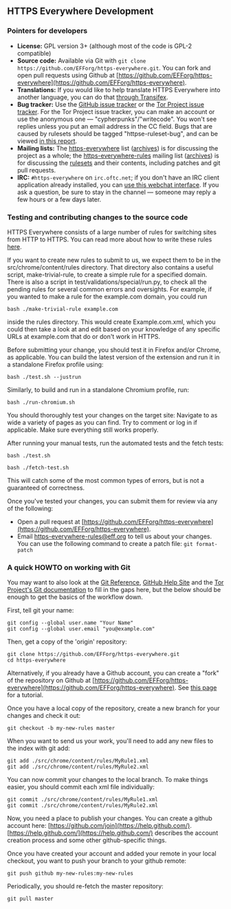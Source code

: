 ## HTTPS Everywhere Development

### Pointers for developers

*   **License:** GPL version 3+ (although most of the code is GPL-2 compatible)
*   **Source code:** Available via Git with `git clone
    https://github.com/EFForg/https-everywhere.git`. You can fork and open pull
    requests using Github at
    [https://github.com/EFForg/https-everywhere](https://github.com/EFForg/https-everywhere).
*   **Translations:** If you would like to help translate HTTPS Everywhere into
    another language, you can do that [through
    Transifex](https://www.transifex.com/otf/torproject/).
*   **Bug tracker:** Use the [GitHub issue
    tracker](https://github.com/EFForg/https-everywhere/issues/) or the [Tor
    Project issue tracker](https://trac.torproject.org/projects/tor/report/19).
    For the Tor Project issue tracker, you can make an account or use the
    anonymous one — "cypherpunks"/"writecode". You won't see replies unless you
    put an email address in the CC field. Bugs that are caused by rulesets
    should be tagged "httpse-ruleset-bug", and can be viewed [in this
    report](https://trac.torproject.org/projects/tor/report/48).
*   **Mailing lists:** The
    [https-everywhere](https://lists.eff.org/mailman/listinfo/https-everywhere)
    list ([archives](https://lists.eff.org/pipermail/https-everywhere/)) is for
    discussing the project as a whole; the
    [https-everywhere-rules](https://lists.eff.org/mailman/listinfo/https-everywhere-rules)
    mailing list
    ([archives](https://lists.eff.org/pipermail/https-everywhere-rules)) is for
    discussing the [rulesets](https://www.eff.org/https-everywhere/rulesets)
    and their contents, including patches and git pull requests.
*   **IRC:** `#https-everywhere` on `irc.oftc.net`; if you don't have an IRC
    client application already installed, you can [use this webchat
    interface](https://webchat.oftc.net/?channels=#https-everywhere). If you
    ask a question, be sure to stay in the channel — someone may reply a few
    hours or a few days later.

### Testing and contributing changes to the source code

HTTPS Everywhere consists of a large number of rules for switching sites from
HTTP to HTTPS. You can read more about how to write these rules
[here](https://www.eff.org/https-everywhere/rulesets).

If you want to create new rules to submit to us, we expect them to be in the
src/chrome/content/rules directory. That directory also contains a useful
script, make-trivial-rule, to create a simple rule for a specified domain.
There is also a script in test/validations/special/run.py, to check all the
pending rules for several common errors and oversights. For example, if you
wanted to make a rule for the example.com domain, you could run

    bash ./make-trivial-rule example.com

inside the rules directory. This would create Example.com.xml, which you could
then take a look at and edit based on your knowledge of any specific URLs at
example.com that do or don't work in HTTPS.

Before submitting your change, you should test it in Firefox and/or Chrome, as
applicable. You can build the latest version of the extension and run it in a
standalone Firefox profile using:

    bash ./test.sh --justrun

Similarly, to build and run in a standalone Chromium profile, run:

    bash ./run-chromium.sh

You should thoroughly test your changes on the target site: Navigate to as wide
a variety of pages as you can find. Try to comment or log in if applicable.
Make sure everything still works properly.

After running your manual tests, run the automated tests and the fetch tests:

    bash ./test.sh

    bash ./fetch-test.sh

This will catch some of the most common types of errors, but is not a
guaranteed of correctness.

Once you've tested your changes, you can submit them for review via any of the
following:

*   Open a pull request at
    [https://github.com/EFForg/https-everywhere](https://github.com/EFForg/https-everywhere).
*   Email https-everywhere-rules@eff.org to tell us about your changes. You can
    use the following command to create a patch file: `git format-patch`

### A quick HOWTO on working with Git

You may want to also look at the [Git Reference](http://gitref.org/), [GitHub
Help Site](https://help.github.com/) and the [Tor Project's Git
documentation](https://gitweb.torproject.org/githax.git/tree/doc/Howto.txt) to
fill in the gaps here, but the below should be enough to get the basics of the
workflow down.

First, tell git your name:

    git config --global user.name "Your Name"
    git config --global user.email "you@example.com"

Then, get a copy of the 'origin' repository:

    git clone https://github.com/EFForg/https-everywhere.git
    cd https-everywhere

Alternatively, if you already have a Github account, you can create a "fork" of
the repository on Github at
[https://github.com/EFForg/https-everywhere](https://github.com/EFForg/https-everywhere).
See [this page](https://help.github.com/articles/fork-a-repo) for a tutorial.

Once you have a local copy of the repository, create a new branch for your
changes and check it out:

    git checkout -b my-new-rules master

When you want to send us your work, you'll need to add any new files to the
index with git add:

    git add ./src/chrome/content/rules/MyRule1.xml
    git add ./src/chrome/content/rules/MyRule2.xml

You can now commit your changes to the local branch. To make things easier, you
should commit each xml file individually:

    git commit ./src/chrome/content/rules/MyRule1.xml
    git commit ./src/chrome/content/rules/MyRule2.xml

Now, you need a place to publish your changes. You can create a github account
here: [https://github.com/join](https://help.github.com/).
[https://help.github.com/](https://help.github.com/) describes the account
creation process and some other github-specific things.

Once you have created your account and added your remote in your local
checkout, you want to push your branch to your github remote:

    git push github my-new-rules:my-new-rules

Periodically, you should re-fetch the master repository:

    git pull master

